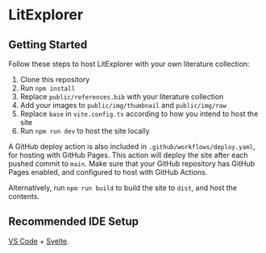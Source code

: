 # LitExplorer

## Getting Started

Follow these steps to host LitExplorer with your own literature collection:

1. Clone this repository
2. Run `npm install`
3. Replace `public/references.bib` with your literature collection
4. Add your images to `public/img/thumbnail` and `public/img/raw`
5. Replace `base` in `vite.config.ts` according to how you intend to host the site
6. Run `npm run dev` to host the site locally

A GitHub deploy action is also included in `.github/workflows/deploy.yaml`, for hosting with GitHub Pages. This action will deploy the site after each pushed commit to `main`. Make sure that your GitHub repository has GitHub Pages enabled, and configured to host with GitHub Actions.

Alternatively, run `npm run build` to build the site to `dist`, and host the contents.

## Recommended IDE Setup

[VS Code](https://code.visualstudio.com/) + [Svelte](https://marketplace.visualstudio.com/items?itemName=svelte.svelte-vscode).
